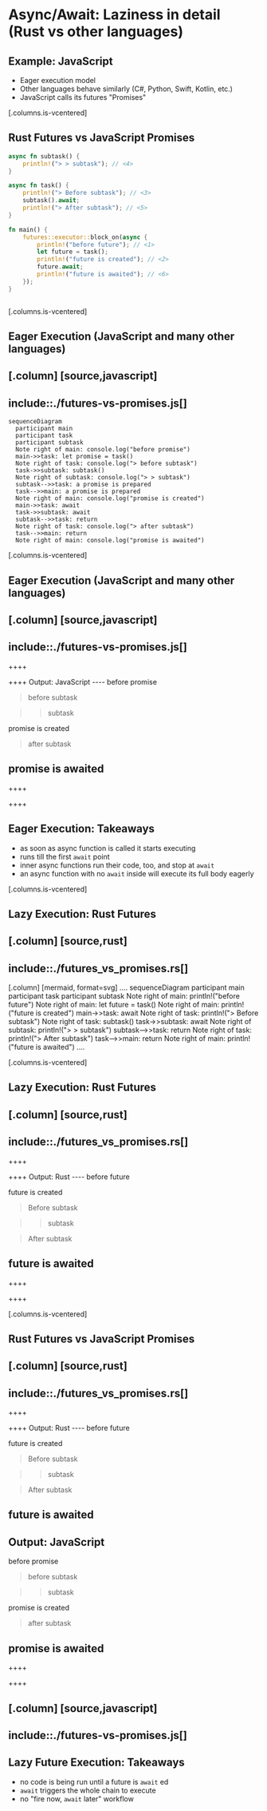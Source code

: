# Async/Await: Laziness in detail (Rust vs other languages)


## Example: JavaScript

* Eager execution model
* Other languages behave similarly (C#, Python, Swift, Kotlin, etc.)
* JavaScript calls its futures "Promises"

[.columns.is-vcentered]
## Rust Futures vs JavaScript Promises

```rust [], ignore
async fn subtask() {
    println!("> > subtask"); // <4>
}

async fn task() {
    println!("> Before subtask"); // <3>
    subtask().await;
    println!("> After subtask"); // <5>
}

fn main() {
    futures::executor::block_on(async {
        println!("before future"); // <1>
        let future = task();
        println!("future is created"); // <2>
        future.await;
        println!("future is awaited"); // <6>
    });
}
```

```js [], ignore

```

[.columns.is-vcentered]
## Eager Execution (JavaScript and many other languages)

[.column]
[source,javascript]
----
include::./futures-vs-promises.js[]
----

```mermaid
sequenceDiagram
  participant main
  participant task
  participant subtask
  Note right of main: console.log("before promise")
  main->>task: let promise = task()
  Note right of task: console.log("> before subtask")
  task->>subtask: subtask()
  Note right of subtask: console.log("> > subtask")
  subtask-->>task: a promise is prepared
  task-->>main: a promise is prepared
  Note right of main: console.log("promise is created")
  main->>task: await
  task->>subtask: await
  subtask-->>task: return
  Note right of task: console.log("> after subtask")
  task-->>main: return
  Note right of main: console.log("promise is awaited")
```

[.columns.is-vcentered]
## Eager Execution (JavaScript and many other languages)

[.column]
[source,javascript]
----
include::./futures-vs-promises.js[]
----

++++
<div class="column">
++++
Output: JavaScript
----
before promise

> before subtask

> > subtask

promise is created

> after subtask

promise is awaited
----
++++
</div>
++++

## Eager Execution: Takeaways

* as soon as async function is called it starts executing
* runs till the first `await` point
* inner async functions run their code, too, and stop at `await`
* an async function with no `await` inside will execute its full body eagerly

[.columns.is-vcentered]
## Lazy Execution: Rust Futures

[.column]
[source,rust]
----
include::./futures_vs_promises.rs[]
----

[.column]
[mermaid, format=svg]
....
sequenceDiagram
  participant main
  participant task
  participant subtask
  Note right of main: println!("before future")
  Note right of main: let future = task()
  Note right of main: println!("future is created")
  main->>task: await
  Note right of task: println!("> Before subtask")
  Note right of task: subtask()
  task->>subtask: await
  Note right of subtask: println!("> > subtask")
  subtask-->>task: return
  Note right of task: println!("> After subtask")
  task-->>main: return
  Note right of main: println!("future is awaited")
....

[.columns.is-vcentered]
## Lazy Execution: Rust Futures

[.column]
[source,rust]
----
include::./futures_vs_promises.rs[]
----

++++
<div class="column">
++++
Output: Rust
----
before future

future is created

> Before subtask

> > subtask

> After subtask

future is awaited
----
++++
</div>
++++

[.columns.is-vcentered]
## Rust Futures vs JavaScript Promises

[.column]
[source,rust]
----
include::./futures_vs_promises.rs[]
----

++++
<div class="column">
++++
Output: Rust
----
before future

future is created

> Before subtask

> > subtask

> After subtask

future is awaited
----
Output: JavaScript
----
before promise

> before subtask

> > subtask

promise is created

> after subtask

promise is awaited
----
++++
</div>
++++

[.column]
[source,javascript]
----
include::./futures-vs-promises.js[]
----

## Lazy Future Execution: Takeaways

* no code is being run until a future is `await` ed
* `await` triggers the whole chain to execute
* no "fire now, `await` later" workflow
